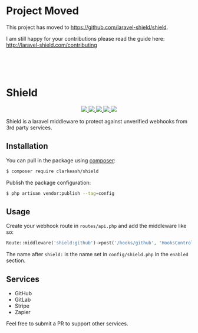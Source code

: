 # Project Moved

This project has moved to https://github.com/laravel-shield/shield.

I am still happy for your contributions please read the guide here: http://laravel-shield.com/contributing


<br><br><br>

# Shield

<p align="center">
  <a href="https://travis-ci.org/clarkeash/shield">
    <img src="https://img.shields.io/travis/clarkeash/shield.svg?style=flat-square">
  </a>
  <a href="https://codecov.io/gh/clarkeash/shield">
    <img src="https://img.shields.io/codecov/c/github/clarkeash/shield.svg?style=flat-square">
  </a>
  <a href="https://scrutinizer-ci.com/g/clarkeash/shield">
    <img src="https://img.shields.io/scrutinizer/g/clarkeash/shield.svg?style=flat-square">
  </a>
  <a href="https://github.com/clarkeash/shield/blob/master/LICENSE">
    <img src="https://img.shields.io/github/license/clarkeash/shield.svg?style=flat-square">
  </a>
  <a href="https://twitter.com/clarkeash">
    <img src="http://img.shields.io/badge/author-@clarkeash-blue.svg?style=flat-square">
  </a>
</p>

Shield is a laravel middleware to protect against unverified webhooks from 3rd party services.

## Installation

You can pull in the package using [composer](https://getcomposer.org):

```bash
$ composer require clarkeash/shield
```

Publish the package configuration:

```bash
$ php artisan vendor:publish --tag=config
```

## Usage

Create your webhook route in `routes/api.php` and add the middleware like so:

```php
Route::middleware('shield:github')->post('/hooks/github', 'HooksController@github');
```

The name after `shield:` is the name set in `config/shield.php` in the `enabled` section.

## Services

* GitHub
* GitLab
* Stripe
* Zapier

Feel free to submit a PR to support other services.
